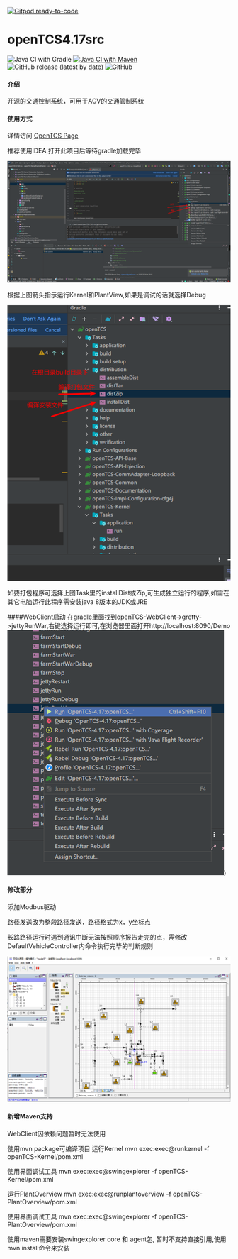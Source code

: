 [![Gitpod ready-to-code](https://img.shields.io/badge/Gitpod-ready--to--code-blue?logo=gitpod)](https://gitpod.io/#https://github.com/touchmii/OpenTCS-4.17-Modbus)

# openTCS4.17src
![Java CI with Gradle](https://github.com/touchmii/OpenTCS-4.17-Modbus/workflows/Java%20CI%20with%20Gradle/badge.svg)
[![Java CI with Maven](https://github.com/touchmii/OpenTCS-4.17-Modbus/actions/workflows/maven.yml/badge.svg)](https://github.com/touchmii/OpenTCS-4.17-Modbus/actions/workflows/maven.yml)
![GitHub release (latest by date)](https://img.shields.io/github/v/tag/touchmii/OpenTCS-4.17-Modbus)
![GitHub](https://img.shields.io/github/license/touchmii/OpenTCS-4.17-Modbus)

#### 介绍
开源的交通控制系统，可用于AGV的交通管制系统

#### 使用方式
详情访问 [OpenTCS Page](https://touchmii.github.io/OpenTCS-4)

推荐使用IDEA,打开此项目后等待gradle加载完毕

![](https://raw.githubusercontent.com/touchmii/uPic/master/imgSnipaste_2020-10-24_17-12-31.png)

根据上图箭头指示运行Kernel和PlantView,如果是调试的话就选择Debug

![](https://raw.githubusercontent.com/touchmii/uPic/master/imgSnipaste_2020-10-24_17-16-28.png)

如要打包程序可选择上图Task里的installDist或Zip,可生成独立运行的程序,如需在其它电脑运行此程序需安装java 8版本的JDK或JRE

####WebClient启动
在gradle里面找到openTCS-WebClient->gretty->jettyRunWar,右键选择运行即可,在浏览器里面打开http://localhost:8090/Demo
![](https://raw.githubusercontent.com/touchmii/uPic/master/img20201107174504.png))


#### 修改部分

添加Modbus驱动

路径发送改为整段路径发送，路径格式为x，y坐标点

长路路径运行时遇到通讯中断无法按照顺序报告走完的点，需修改DefaultVehicleController内命令执行完毕的判断规则

![](https://raw.githubusercontent.com/touchmii/uPic/master/imgSnipaste_2020-09-21_17-49-50.png)

####  新增Maven支持

WebClient因依赖问题暂时无法使用

使用mvn package可编译项目
运行Kernel mvn exec:exec@runkernel -f openTCS-Kernel/pom.xml

使用界面调试工具 mvn exec:exec@swingexplorer -f openTCS-Kernel/pom.xml

运行PlantOverview mvn exec:exec@runplantoverview -f openTCS-PlantOverview/pom.xml

使用界面调试工具 mvn exec:exec@swingexplorer -f openTCS-PlantOverview/pom.xml

使用maven需要安装swingexplorer core 和 agent包, 暂时不支持直接引用,使用mvn install命令来安装


